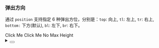 ### 弹出方向

通过 `position` 支持指定 6 种弹出方位，分别是：`top`: 向上, `tl`: 左上, `tr`: 右上, `bottom:` 下方(默认), `bl`: 左下, `br`: 右下。

<div class="cell-demo vp-raw">
  <yc-space size="large">
    <yc-dropdown @select="handleSelect">
      <yc-button>Click Me</yc-button>
      <template #content>
        <yc-doption>Option 1</yc-doption>
        <yc-doption disabled>Option 2</yc-doption>
        <yc-doption :value="{ value: 'Option3' }">Option 3</yc-doption>
      </template>
    </yc-dropdown>
    <yc-dropdown
      @select="handleSelect"
      disabled>
      <yc-button disabled>Click Me</yc-button>
      <template #content>
        <yc-doption>Option 1</yc-doption>
        <yc-doption disabled>Option 2</yc-doption>
        <yc-doption>Option 3</yc-doption>
      </template>
    </yc-dropdown>
    <yc-dropdown
      @select="handleSelect"
      :popup-max-height="false">
      <yc-button>No Max Height <icon-down /></yc-button>
      <template #content>
        <yc-doption>Option 1</yc-doption>
        <yc-doption disabled>Option 2</yc-doption>
        <yc-doption>Option 3</yc-doption>
        <yc-doption>Option 4</yc-doption>
        <yc-doption>Option 5</yc-doption>
        <yc-doption>Option 6</yc-doption>
        <yc-doption>Option 7</yc-doption>
        <yc-doption>Option 8</yc-doption>
        <yc-doption>Option 9</yc-doption>
      </template>
    </yc-dropdown>
  </yc-space>
</div>

<script setup>
const handleSelect = (v) => {
  console.log(v);
};
</script>

<style>
.yc-dropdown-open .arco-icon-down {
  transform: rotate(180deg);
}
</style>

<details>
<summary>
 <button class="code-btn"  >
    <icon-code />
 </button>
</summary>

```vue
<template>
  <yc-space size="large">
    <yc-dropdown @select="handleSelect">
      <yc-button>Click Me</yc-button>
      <template #content>
        <yc-doption>Option 1</yc-doption>
        <yc-doption disabled>Option 2</yc-doption>
        <yc-doption :value="{ value: 'Option3' }">Option 3</yc-doption>
      </template>
    </yc-dropdown>
    <yc-dropdown
      @select="handleSelect"
      disabled>
      <yc-button disabled>Click Me</yc-button>
      <template #content>
        <yc-doption>Option 1</yc-doption>
        <yc-doption disabled>Option 2</yc-doption>
        <yc-doption>Option 3</yc-doption>
      </template>
    </yc-dropdown>
    <yc-dropdown
      @select="handleSelect"
      :popup-max-height="false">
      <yc-button>No Max Height <icon-down /></yc-button>
      <template #content>
        <yc-doption>Option 1</yc-doption>
        <yc-doption disabled>Option 2</yc-doption>
        <yc-doption>Option 3</yc-doption>
        <yc-doption>Option 4</yc-doption>
        <yc-doption>Option 5</yc-doption>
        <yc-doption>Option 6</yc-doption>
        <yc-doption>Option 7</yc-doption>
        <yc-doption>Option 8</yc-doption>
        <yc-doption>Option 9</yc-doption>
      </template>
    </yc-dropdown>
  </yc-space>
</template>

<script setup>
const handleSelect = (v) => {
  console.log(v);
};
</script>

<style>
.yc-dropdown-open .arco-icon-down {
  transform: rotate(180deg);
}
</style>
```

</details>

